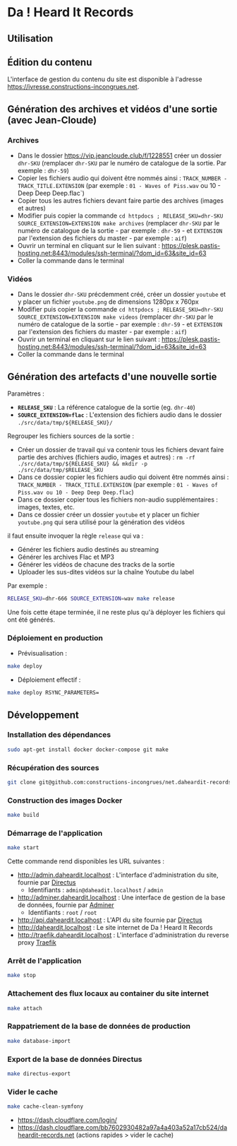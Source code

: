 # Da ! Heard It Records

## Utilisation

## Édition du contenu

L'interface de gestion du contenu du site est disponible à l'adresse <https://ivresse.constructions-incongrues.net>.

## Génération des archives et vidéos d'une sortie (avec Jean-Cloude)

### Archives

- Dans le dossier https://vip.jeancloude.club/f/1228551 créer un dossier `dhr-SKU` (remplacer `dhr-SKU` par le numéro de catalogue de la sortie. Par exemple : `dhr-59`)
- Copier les fichiers audio qui doivent être nommés ainsi : `TRACK_NUMBER - TRACK_TITLE.EXTENSION` (par exemple : `01 - Waves of Piss.wav` ou 10 - Deep Deep Deep.flac`)
- Copier tous les autres fichiers devant faire partie des archives (images et autres)
- Modifier puis copier la commande `cd httpdocs ; RELEASE_SKU=dhr-SKU SOURCE_EXTENSION=EXTENSION make archives` (remplacer `dhr-SKU` par le numéro de catalogue de la sortie - par exemple : `dhr-59` - et `EXTENSION` par l'extension des fichiers du master - par exemple : `aif`)
- Ouvrir un terminal en cliquant sur le lien suivant : https://plesk.pastis-hosting.net:8443/modules/ssh-terminal/?dom_id=63&site_id=63
- Coller la commande dans le terminal

### Vidéos

- Dans le dossier `dhr-SKU` précdemment créé, créer un dossier `youtube` et y placer un fichier `youtube.png` de dimensions 1280px x 760px
- Modifier puis copier la commande `cd httpdocs ; RELEASE_SKU=dhr-SKU SOURCE_EXTENSION=EXTENSION make videos` (remplacer `dhr-SKU` par le numéro de catalogue de la sortie - par exemple : `dhr-59` - et `EXTENSION` par l'extension des fichiers du master - par exemple : `aif`)
- Ouvrir un terminal en cliquant sur le lien suivant : https://plesk.pastis-hosting.net:8443/modules/ssh-terminal/?dom_id=63&site_id=63
- Coller la commande dans le terminal

## Génération des artefacts d'une nouvelle sortie

Paramètres :

- **`RELEASE_SKU`** : La référence catalogue de la sortie (eg. `dhr-40`)
- **`SOURCE_EXTENSION=flac`** : L'extension des fichiers audio dans le dossier `./src/data/tmp/${RELEASE_SKU}/`

Regrouper les fichiers sources de la sortie :

- Créer un dossier de travail qui va contenir tous les fichiers devant faire partie des archives (fichiers audio, images et autres) : `rm -rf ./src/data/tmp/${RELEASE_SKU} && mkdir -p ./src/data/tmp/$RELEASE_SKU`
- Dans ce dossier copier les fichiers audio qui doivent être nommés ainsi : `TRACK_NUMBER - TRACK_TITLE.EXTENSION` (par exemple : `01 - Waves of Piss.wav ou 10 - Deep Deep Deep.flac`)
- Dans ce dossier copier tous les fichiers non-audio supplémentaires : images, textes, etc.
- Dans ce dossier créer un dossier `youtube` et y placer un fichier `youtube.png` qui sera utilisé pour la génération des vidéos

il faut ensuite invoquer la règle `release` qui va :

- Générer les fichiers audio destinés au streaming
- Générer les archives Flac et MP3
- Générer les vidéos de chacune des tracks de la sortie
- Uploader les sus-dites vidéos sur la chaîne Youtube du label

Par exemple :

```sh
RELEASE_SKU=dhr-666 SOURCE_EXTENSION=wav make release
```

Une fois cette étape terminée, il ne reste plus qu'à déployer les fichiers qui ont été générés.

### Déploiement en production

- Prévisualisation :

```sh
make deploy
```

- Déploiement effectif :

```sh
make deploy RSYNC_PARAMETERS=
```

## Développement

### Installation des dépendances

```sh
sudo apt-get install docker docker-compose git make
```

### Récupération des sources

```sh
git clone git@github.com:constructions-incongrues/net.daheardit-records.www.git
```

### Construction des images Docker

```sh
make build
```

### Démarrage de l'application

```sh
make start
```

Cette commande rend disponibles les URL suivantes :

- <http://admin.daheardit.localhost> : L'interface d'administration du site, fournie par [Directus](https://docs.directus.io/guides/user-guide.html)
  - Identifiants : `admin@daheadit.localhost` / `admin`
- <http://adminer.daheardit.localhost> : Une interface de gestion de la base de données, fournie par [Adminer](https://www.adminer.org)
  - Identifiants : `root` / `root`
- <http://api.daheardit.localhost> : L'API du site fournie par [Directus](https://docs.directus.io/api/reference.html)
- <http://daheardit.localhost> : Le site internet de Da ! Heard It Records
- <http://traefik.daheardit.localhost> : L'interface d'administration du reverse proxy [Traefik](https://docs.traefik.io/)

### Arrêt de l'application

```sh
make stop
```

### Attachement des flux locaux au container du site internet

```sh
make attach
```

### Rappatriement de la base de données de production

```sh
make database-import
```

### Export de la base de données Directus

```sh
make directus-export
```

### Vider le cache 

``` sh 
make cache-clean-symfony
```

- https://dash.cloudflare.com/login/
- https://dash.cloudflare.com/bb7602930482a97a4a403a52a17cb524/daheardit-records.net (actions rapides > vider le cache)

